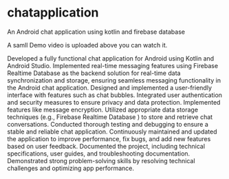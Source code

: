 # chatapplication
An Android chat application using kotlin and firebase database

A samll Demo video is uploaded above you can watch it.

Developed a fully functional chat application for Android using Kotlin and Android Studio.
Implemented real-time messaging features using Firebase Realtime Database as the backend solution for real-time data synchronization and storage, ensuring seamless messaging functionality in the Android chat application.
Designed and implemented a user-friendly interface with features such as chat bubbles.
Integrated user authentication and security measures to ensure privacy and data protection.
Implemented features like message encryption.
Utilized appropriate data storage techniques (e.g., Firebase Realtime Database ) to store and retrieve chat conversations.
Conducted thorough testing and debugging to ensure a stable and reliable chat application.
Continuously maintained and updated the application to improve performance, fix bugs, and add new features based on user feedback.
Documented the project, including technical specifications, user guides, and troubleshooting documentation.
Demonstrated strong problem-solving skills by resolving technical challenges and optimizing app performance.

